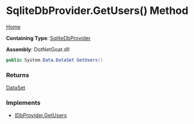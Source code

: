 # SqliteDbProvider\.GetUsers\(\) Method

[Home](../../../../../../../README.md)

**Containing Type**: [SqliteDbProvider](../README.md)

**Assembly**: DotNetGoat\.dll

```csharp
public System.Data.DataSet GetUsers()
```

### Returns

[DataSet](https://docs.microsoft.com/en-us/dotnet/api/system.data.dataset)

### Implements

* [IDbProvider.GetUsers](../../IDbProvider/GetUsers/README.md)
